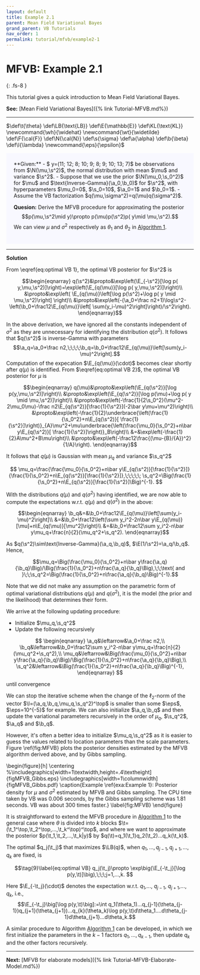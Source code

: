 ```yaml
---
layout: default
title: Example 2.1
parent: Mean Field Variational Bayes
grand_parent: VB Tutorials
nav_order: 1
permalink: tutorial/mfvb/example2-1
---
```


# **MFVB: Example 2.1**
{: .fs-8 }

This tutorial gives a quick introduction to Mean Field Variational Bayes. 

**See:** [Mean Field Variational Bayes]({% link Tutorial-MFVB.md%})

---
<!--- Define custom latex syntax -->
$\def\t{\theta}
\def\LB{\text{LB}}
\def\E{\mathbb{E}}
\def\KL{\text{KL}}
\newcommand{\wh}{\widehat}
\newcommand{\wt}{\widetilde}
\def\F{\cal{F}}
\def\N{\cal{N}}
\def\s{\sigma}
\def\a{\alpha}
\def\b{\beta}
\def\l{\lambda}
\newcommand{\eps}{\epsilon}$
<div class="code-example" markdown="1" style="background-color:GhostWhite;padding:20px;">
**Given:**
- $ y=(11; 12; 8; 10; 9; 8; 9; 10; 13; 7)$ be observations from $\N(\mu,\s^2)$, the normal distribution with mean $\mu$ and variance $\s^2$. 
- Suppose that we use the prior $\N(\mu_0,\s_0^2)$ for $\mu$ and $\text{Inverse-Gamma}(\a_0,\b_0)$ for $\s^2$, with hyperparameters $\mu_0=0$, $\s_0=10$, $\a_0=1$ and $\b_0=1$. 
- Assume the VB factorization $q(\mu,\sigma^2)=q(\mu)q(\sigma^2)$.

**Quesion:** Derive the MFVB procedure for approximating the posterior 
$$p(\mu,\s^2\mid y)\propto p(\mu)p(\s^2)p( y\mid \mu,\s^2).$$
We can view $\mu$ and $\sigma^2$ respectively as $\theta_1$ and $\theta_2$ in [Algorithm 1](/VBLabDocs/tutorial/mfvb/#algorithm-1).

</div>

---
**Solution**

From \eqref{eq:optimal VB 1}, the optimal VB posterior for $\s^2$ is

$$\begin{eqnarray}
q(\s^2)&\propto&\exp\left(\E_{-\s^2}[\log p( y,\mu,\s^2)]\right)=\exp\left(\E_{q(\mu)}[\log p( y,\mu,\s^2)]\right)\\
       &\propto&\exp\left( \E_{q(\mu)}\left[\log p(\s^2)+\log p( y \mid \mu,\s^2)\right] \right)\\
       &\propto&\exp\left(-(\a_0+\frac n2+1)\log\s^2-\left(\b_0+\frac12\E_{q(\mu)}\left[ \sum(y_i-\mu)^2\right]\right)/\s^2\right).
\end{eqnarray}$$

In the above derivation, we have ignored all the constants independent of $\sigma^2$ as they are unnecessary for identifying the distribution $q(\sigma^2)$.
It follows that $q(\s^2)$ is inverse-Gamma with parameters
$$\a_q=\a_0+\frac n2,\;\;\;\;\b_q=\b_0+\frac12\E_{q(\mu)}\left[\sum(y_i-\mu)^2\right].$$
Computation of the expecation $\E_{q(\mu)}(\cdot)$ becomes clear shortly after $q(\mu)$ is identified.
From $\eqref{eq:optimal VB 2}$, the optimal VB posterior for $\mu$ is

$$\begin{eqnarray}
q(\mu)&\propto&\exp\left(\E_{q(\s^2)}[\log p(y,\mu,\s^2)]\right)\\
&\propto&\exp\left(\E_{q(\s^2)}[\log p(\mu)+\log p( y \mid \mu,\s^2)]\right)\\
&\propto&\exp\left(-\frac{1}{2\s_0^2}(\mu^2-2\mu_0\mu)-\frac n2\E_{q(\s^2)}[\frac{1}{\s^2}](-2\bar y\mu+\mu^2)\right)\\
&\propto&\exp\left(-\frac{1}{2}\underbrace{\left(\frac{1}{\s_0^2}+n\E_{q(\s^2)}[ \frac{1}{\s^2}]\right)}_{A}\mu^2+\mu\underbrace{\left(\frac{\mu_0}{\s_0^2}+n\bar y\E_{q(\s^2)}[ \frac{1}{\s^2}]\right)}_B\right)\\
&=&\exp\left(-\frac{1}{2}A\mu^2+B\mu\right)\\
&\propto&\exp\left(-\frac12\frac{(\mu-{B}/{A})^2}{1/A}\right).
\end{eqnarray}$$

It follows that $q(\mu)$ is Gaussian with mean $\mu_q$ and variance $\s_q^2$

$$
\mu_q=\frac{\frac{\mu_0}{\s_0^2}+n\bar y\E_{q(\s^2)}[\frac{1}{\s^2}]}{\frac{1}{\s_0^2}+n\E_{q(\s^2)}[\frac{1}{\s^2}]},\;\;\;\;\;
\s_q^2=\Big(\frac{1}{\s_0^2}+n\E_{q(\s^2)}[\frac{1}{\s^2}]\Big)^{-1}.
$$

With the distributions $q(\mu)$ and $q(\sigma^2)$ having identified, we are now able to compute the expectations w.r.t. $q(\mu)$ and $q(\sigma^2)$ in the above:

$$\begin{eqnarray}
\b_q&=&\b_0+\frac12\E_{q(\mu)}\left[\sum(y_i-\mu)^2\right]\\
&=&\b_0+\frac12\left(\sum y_i^2-2n\bar y\E_{q(\mu)}[\mu]+n\E_{q(\mu)}[\mu^2]\right)\\
&=&\b_0+\frac12\sum y_i^2-n\bar y\mu_q+\frac{n}{2}(\mu_q^2+\s_q^2).
\end{eqnarray}$$

As $q(\s^2)\sim\text{Inverse-Gamma}(\a_q,\b_q)$, $\E(1/\s^2)=\a_q/\b_q$. Hence,

$$\mu_q=\Big(\frac{\mu_0}{\s_0^2}+n\bar y\frac{\a_q}{\b_q}\Big)/\Big(\frac{1}{\s_0^2}+n\frac{\a_q}{\b_q}\Big),\;\;\text{ and }\;\;\s_q^2=\Big(\frac{1}{\s_0^2}+n\frac{\a_q}{\b_q}\Big)^{-1}.$$

Note that we did not make any assumption on the parametric form of optimal variational distributions $q(\mu)$ and $q(\sigma^2)$, it is the model (the prior and the likelihood) that determines their form. 

We arrive at the following updating procedure:

- Initialize $\mu_q,\s_q^2$
- Update the following recursively

$$
\begin{eqnarray}
\a_q&\leftarrow&\a_0+\frac n2,\\
\b_q&\leftarrow&\b_0+\frac12\sum y_i^2-n\bar y\mu_q+\frac{n}{2}(\mu_q^2+\s_q^2),\\
\mu_q&\leftarrow&\Big(\frac{\mu_0}{\s_0^2}+n\bar y\frac{\a_q}{\b_q}\Big)/\Big(\frac{1}{\s_0^2}+n\frac{\a_q}{\b_q}\Big),\\
\s_q^2&\leftarrow&\Big(\frac{1}{\s_0^2}+n\frac{\a_q}{\b_q}\Big)^{-1},
\end{eqnarray}
$$

until convergence

We can stop the iterative scheme when the change of the $\ell_2$-norm of the vector $\l=(\a_q,\b_q,\mu_q,\s_q^2)^\top$ is smaller than some $\eps$, $\eps=10^{-5}$ for example.
We can also initialize $\a_q,\b_q$ and then update the variational parameters recursively in the order of $\mu_q$, $\s_q^2$, $\a_q$ and $\b_q$. 

However, it's often a better idea to initialize $\mu_q,\s_q^2$ as it is easier to guess the values related to location parameters than the scale parameters.
Figure \ref{fig:MFVB} plots the posterior densities estimated by the MFVB algorithm derived above, and by Gibbs sampling.  

\begin{figure}[h]
\centering
%\includegraphics[width=1\textwidth,height=.4\textheight]{figMFVB_Gibbs.eps}
\includegraphics[width=1\columnwidth]{figMFVB_Gibbs.pdf}
\caption{Example \ref{exa:Example 1}: Posterior density for $\mu$ and $\sigma^2$ estimated by MFVB and Gibbs sampling. The CPU time
taken by VB was 0.006 seconds, by the Gibbs sampling scheme was 1.81 seconds. VB was about 300
times faster.} 
\label{fig:MFVB}
\end{figure}

It is straightforward to extend the MFVB procedure in [Algorithm 1](/VBLabDocs//tutorial/mfvb/#algorithm-1) to the general case where $\theta$ is divided into $k$ blocks $\t=(\t_1^\top,\t_2^\top,...,\t_k^\top)^\top$,
and where we want to approximate the posterior  $p(\t_1,\t_2,...,\t_k|y)$ by $q(\t)=q_1(\t_1)q_2(\t_2)...q_k(\t_k)$.

The optimal $q_j(\t_j)$ that maximizes $\LB(q)$, when $q_1,...,q_{j-1},q_{j+1},...,q_{k}$ are fixed, is

$$\tag{9}\label{eq:optimal VB}
q_j(\t_j)\propto \exp\big(\E_{-\t_j}[\log p(y,\t)]\big),\;\;\;j=1,...,k.
$$

Here $\E_{-\t_j}(\cdot)$ denotes the expectation w.r.t. $q_1$,..., $q_{j-1}$, $q_{j+1}$,..., $q_{k}$, i.e.,
$$\E_{-\t_j}\big[\log p(y,\t)\big]:=\int q_1(\theta_1)...q_{j-1}(\theta_{j-1})q_{j+1}(\theta_{j+1})...q_{k}(\theta_k)\log p(y,\t)d\theta_1....d\theta_{j-1}d\theta_{j+1}...d\theta_k.$$

A similar procedure to Algorithm [Algorithm 1](/VBLabDocs//tutorial/mfvb/#algorithm-1) can be developed, in which we first initialize the parameters in the $k-1$ factors $q_1,...,q_{k-1}$, then update $q_k$ and the other factors recursively.

---

**Next:** [MFVB for elaborate models]({% link Tutorial-MFVB-Elaborate-Model.md%}) 